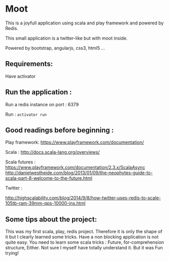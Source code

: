 Moot
====

This is a joyfull application using scala and play framework and powered by Redis.

This small application is a twitter-like but with moot inside.

Powered by bootstrap, angularjs, css3, html5 ...

Requirements:
------------
Have activator


Run the application :
---------------------
Run a redis instance on port : 6379

Run : `` activator run ``



Good readings before beginning :
--------------------------------

Play framework:
https://www.playframework.com/documentation/

Scala :
http://docs.scala-lang.org/overviews/

Scala futures :
https://www.playframework.com/documentation/2.3.x/ScalaAsync
http://danielwestheide.com/blog/2013/01/09/the-neophytes-guide-to-scala-part-8-welcome-to-the-future.html

Twitter :

http://highscalability.com/blog/2014/9/8/how-twitter-uses-redis-to-scale-105tb-ram-39mm-qps-10000-ins.html


Some tips about the project:
----------------------------

This was my first scala, play, redis project.
Therefore it is only the shape of it but I clearly learned some tricks.
Have a non blocking application is not quite easy. You need to learn some scala tricks : Future, for-comprehension structure, Either.
Not sure I myself have totally understand it.
But it was Fun trying!